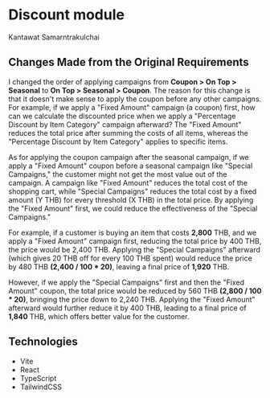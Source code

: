 # Discount module

Kantawat Samarntrakulchai

## Changes Made from the Original Requirements

I changed the order of applying campaigns from **Coupon > On Top > Seasonal** to **On Top > Seasonal > Coupon**. The reason for this change is that it doesn't make sense to apply the coupon before any other campaigns. For example, if we apply a "Fixed Amount" campaign (a coupon) first, how can we calculate the discounted price when we apply a "Percentage Discount by Item Category" campaign afterward? The "Fixed Amount" reduces the total price after summing the costs of all items, whereas the "Percentage Discount by Item Category" applies to specific items.

As for applying the coupon campaign after the seasonal campaign, if we apply a "Fixed Amount" coupon before a seasonal campaign like "Special Campaigns," the customer might not get the most value out of the campaign. A campaign like "Fixed Amount" reduces the total cost of the shopping cart, while "Special Campaigns" reduces the total cost by a fixed amount (Y THB) for every threshold (X THB) in the total price. By applying the "Fixed Amount" first, we could reduce the effectiveness of the "Special Campaigns."

For example, if a customer is buying an item that costs **2,800** THB, and we apply a "Fixed Amount" campaign first, reducing the total price by 400 THB, the price would be 2,400 THB. Applying the "Special Campaigns" afterward (which gives 20 THB off for every 100 THB spent) would reduce the price by 480 THB **(2,400 / 100 \* 20)**, leaving a final price of **1,920** THB.

However, if we apply the "Special Campaigns" first and then the "Fixed Amount" coupon, the total price would be reduced by 560 THB **(2,800 / 100 \* 20)**, bringing the price down to 2,240 THB. Applying the "Fixed Amount" afterward would further reduce it by 400 THB, leading to a final price of **1,840** THB, which offers better value for the customer.

## Technologies

- Vite
- React
- TypeScript
- TailwindCSS
